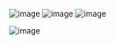 ![image](https://user-images.githubusercontent.com/46245101/111569059-4df38e80-87e5-11eb-9f58-c151e4a7a9a1.png)
![image](https://user-images.githubusercontent.com/46245101/111569220-94e18400-87e5-11eb-8bad-289088afa856.png)
![image](https://user-images.githubusercontent.com/46245101/111569334-c3f7f580-87e5-11eb-8b16-ceb3077f8497.png)





![image](https://user-images.githubusercontent.com/46245101/111568646-7333cd00-87e4-11eb-80ec-91753975c2ef.png)
